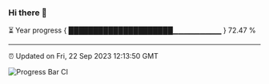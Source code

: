 ### Hi there 👋

⏳ Year progress { █████████████████████▁▁▁▁▁▁▁▁▁ } 72.47 %

---

⏰ Updated on Fri, 22 Sep 2023 12:13:50 GMT

![Progress Bar CI](https://github.com/Shyam-Makwana/GitHub-Actions-Demo/workflows/Progress%20Bar%20CI/badge.svg)

